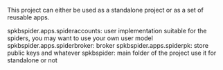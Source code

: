 This project can either be used as a standalone project or as a set of reusable apps.

spkbspider.apps.spideraccounts: user implementation suitable for the spiders, you may want to use your own user model
spkbspider.apps.spiderbroker: broker
spkbspider.apps.spiderpk: store public keys and whatever
spkbspider: main folder of the project use it for standalone or not
